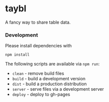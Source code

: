 # taybl

A fancy way to share table data.

### Development

Please install dependencies with

```
npm install
```

The following scripts are available via `npm run`:

* `clean` - remove build files
* `build` - build a development version
* `dist` - build a production distribution
* `server` - serve files via a development server
* `deploy` - deploy to gh-pages
